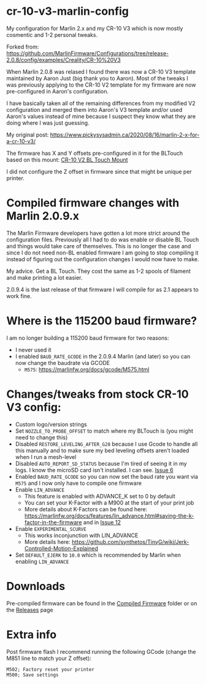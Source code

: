 # cr-10-v3-marlin-config

My configuration for Marlin 2.x and my CR-10 V3 which is now mostly cosmentic and 1-2 personal tweaks.

Forked from: https://github.com/MarlinFirmware/Configurations/tree/release-2.0.8/config/examples/Creality/CR-10%20V3

When Marlin 2.0.8 was relased I found there was now a CR-10 V3 template maintained by Aaron Just (big thank you to Aaron). Most of the tweaks I was previously applying to the CR-10 V2 template for my firmware are now pre-configured in Aaron's configuration.

I have basically taken all of the remaining differences from my modified V2 configuration and merged them into Aaron's V3 template and/or used Aaron's values instead of mine because I suspect they know what they are doing where I was just guessing.

My original post: https://www.pickysysadmin.ca/2020/08/16/marlin-2-x-for-a-cr-10-v3/

The firmware has X and Y offsets pre-configured in it for the BLTouch based on this mount: [CR-10 V2 BL Touch Mount](https://www.thingiverse.com/thing:3947349)

I did not configure the Z offset in firmware since that might be unique per printer.

# Compiled firmware changes with Marlin 2.0.9.x

The Marlin Firmware developers have gotten a lot more strict around the configuration files. Previously all I had to do was enable or disable BL Touch and things would take care of themselves. This is no longer the case and since I do not need non-BL enabled firmware I am going to stop compiling it instead of figuring out the  configuration changes I would now have to make.

My advice. Get a BL Touch. They cost the same as 1-2 spools of filament and make printing a lot easier.

2.0.9.4 is the last release of that firmware I will compile for as 2.1 appears to work fine.

# Where is the 115200 baud firmware?

I am no longer building a 115200 baud firmware for two reasons:

- I never used it
- I enabled `BAUD_RATE_GCODE` in the 2.0.9.4 Marlin (and later) so you can now change the baudrate via GCODE
  - `M575`: https://marlinfw.org/docs/gcode/M575.html

# Changes/tweaks from stock CR-10 V3 config:

* Custom logo/version strings
* Set `NOZZLE_TO_PROBE_OFFSET` to match where my BLTouch is (you might need to change this)
* Disabled `RESTORE_LEVELING_AFTER_G28` because I use Gcode to handle all this manually and to make sure my bed leveling offsets aren't loaded when I run a mesh-level
* Disabled `AUTO_REPORT_SD_STATUS` because I'm tired of seeing it in my logs. I know the microSD card isn't installed. I can see. [Issue 6](https://git.pickysysadmin.ca/FiZi/cr-10-v3-marlin-config/-/issues/6)
* Enabled `BAUD_RATE_GCODE` so you can now set the baud rate you want via `M575` and I now only have to compile one firmware
* Enable `LIN_ADVANCE`
  - This feature is enabled with ADVANCE_K set to 0 by default
  - You can set your K-Factor with a M900 at the start of your print job
  - More details about K-Factors can be found here: https://marlinfw.org/docs/features/lin_advance.html#saving-the-k-factor-in-the-firmware and in [Issue 12](https://git.pickysysadmin.ca/FiZi/cr-10-v3-marlin-config/-/issues/12)
* Enable `EXPERIMENTAL_SCURVE`
  - This works inconjunction with LIN_ADVANCE
  - More details here: https://github.com/synthetos/TinyG/wiki/Jerk-Controlled-Motion-Explained
* Set `DEFAULT_EJERK` to `10.0` which is recommended by Marlin when enabling `LIN_ADVANCE`


# Downloads
Pre-compiled firmware can be found in the [Compiled Firmware](https://git.pickysysadmin.ca/FiZi/cr-10-v3-marlin-config/-/tree/master/Compiled%20Firmwares/) folder or on the [Releases](https://git.pickysysadmin.ca/FiZi/cr-10-v3-marlin-config/-/releases/) page


# Extra info

Post firmware flash I recommend running the following GCode (change the M851 line to match your Z offset):

```
M502; Factory reset your printer
M500; Save settings
```
